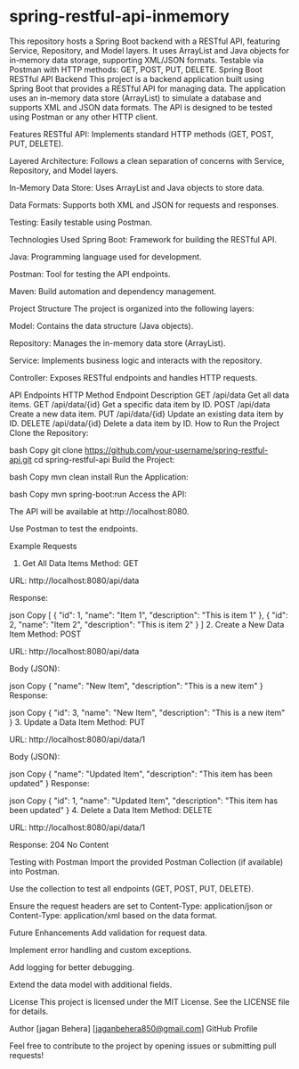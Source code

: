 # spring-restful-api-inmemory
This repository hosts a Spring Boot backend with a RESTful API, featuring Service, Repository, and Model layers. It uses ArrayList and Java objects for in-memory data storage, supporting XML/JSON formats. Testable via Postman with HTTP methods: GET, POST, PUT, DELETE.
Spring Boot RESTful API Backend
This project is a backend application built using Spring Boot that provides a RESTful API for managing data. The application uses an in-memory data store (ArrayList) to simulate a database and supports XML and JSON data formats. The API is designed to be tested using Postman or any other HTTP client.

Features
RESTful API: Implements standard HTTP methods (GET, POST, PUT, DELETE).

Layered Architecture: Follows a clean separation of concerns with Service, Repository, and Model layers.

In-Memory Data Store: Uses ArrayList and Java objects to store data.

Data Formats: Supports both XML and JSON for requests and responses.

Testing: Easily testable using Postman.

Technologies Used
Spring Boot: Framework for building the RESTful API.

Java: Programming language used for development.

Postman: Tool for testing the API endpoints.

Maven: Build automation and dependency management.

Project Structure
The project is organized into the following layers:

Model: Contains the data structure (Java objects).

Repository: Manages the in-memory data store (ArrayList).

Service: Implements business logic and interacts with the repository.

Controller: Exposes RESTful endpoints and handles HTTP requests.

API Endpoints
HTTP Method	Endpoint	Description
GET	/api/data	Get all data items.
GET	/api/data/{id}	Get a specific data item by ID.
POST	/api/data	Create a new data item.
PUT	/api/data/{id}	Update an existing data item by ID.
DELETE	/api/data/{id}	Delete a data item by ID.
How to Run the Project
Clone the Repository:

bash
Copy
git clone https://github.com/your-username/spring-restful-api.git
cd spring-restful-api
Build the Project:

bash
Copy
mvn clean install
Run the Application:

bash
Copy
mvn spring-boot:run
Access the API:

The API will be available at http://localhost:8080.

Use Postman to test the endpoints.

Example Requests
1. Get All Data Items
Method: GET

URL: http://localhost:8080/api/data

Response:

json
Copy
[
  {
    "id": 1,
    "name": "Item 1",
    "description": "This is item 1"
  },
  {
    "id": 2,
    "name": "Item 2",
    "description": "This is item 2"
  }
]
2. Create a New Data Item
Method: POST

URL: http://localhost:8080/api/data

Body (JSON):

json
Copy
{
  "name": "New Item",
  "description": "This is a new item"
}
Response:

json
Copy
{
  "id": 3,
  "name": "New Item",
  "description": "This is a new item"
}
3. Update a Data Item
Method: PUT

URL: http://localhost:8080/api/data/1

Body (JSON):

json
Copy
{
  "name": "Updated Item",
  "description": "This item has been updated"
}
Response:

json
Copy
{
  "id": 1,
  "name": "Updated Item",
  "description": "This item has been updated"
}
4. Delete a Data Item
Method: DELETE

URL: http://localhost:8080/api/data/1

Response: 204 No Content

Testing with Postman
Import the provided Postman Collection (if available) into Postman.

Use the collection to test all endpoints (GET, POST, PUT, DELETE).

Ensure the request headers are set to Content-Type: application/json or Content-Type: application/xml based on the data format.

Future Enhancements
Add validation for request data.

Implement error handling and custom exceptions.

Add logging for better debugging.

Extend the data model with additional fields.

License
This project is licensed under the MIT License. See the LICENSE file for details.

Author
[jagan Behera]
[jaganbehera850@gmail.com]
GitHub Profile

Feel free to contribute to the project by opening issues or submitting pull requests!

